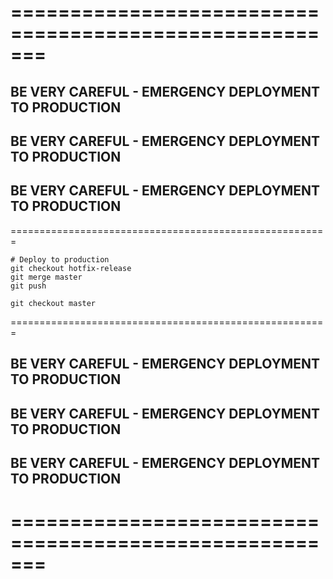 # =======================================================

## BE VERY CAREFUL - EMERGENCY DEPLOYMENT TO PRODUCTION

## BE VERY CAREFUL - EMERGENCY DEPLOYMENT TO PRODUCTION

## BE VERY CAREFUL - EMERGENCY DEPLOYMENT TO PRODUCTION

=======================================================

```
# Deploy to production
git checkout hotfix-release
git merge master
git push

git checkout master
```

=======================================================

## BE VERY CAREFUL - EMERGENCY DEPLOYMENT TO PRODUCTION

## BE VERY CAREFUL - EMERGENCY DEPLOYMENT TO PRODUCTION

## BE VERY CAREFUL - EMERGENCY DEPLOYMENT TO PRODUCTION

# =======================================================
